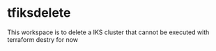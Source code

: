 # tfiksdelete
This workspace is to delete a IKS cluster that cannot be executed with terraform destry for now
